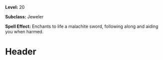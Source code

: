 <!-- TITLE: Animate Turqouise Dagger -->
<!-- SUBTITLE:  -->

**Level:** 20

**Subclass:** Jeweler

**Spell Effect:** Enchants to life a malachite sword, following along and aiding you when harmed.

# Header